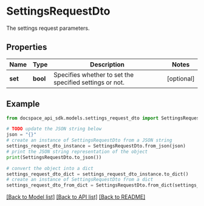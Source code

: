 # SettingsRequestDto
The settings request parameters.

## Properties

Name | Type | Description | Notes
------------ | ------------- | ------------- | -------------
**set** | **bool** | Specifies whether to set the specified settings or not. | [optional] 

## Example

```python
from docspace_api_sdk.models.settings_request_dto import SettingsRequestDto

# TODO update the JSON string below
json = "{}"
# create an instance of SettingsRequestDto from a JSON string
settings_request_dto_instance = SettingsRequestDto.from_json(json)
# print the JSON string representation of the object
print(SettingsRequestDto.to_json())

# convert the object into a dict
settings_request_dto_dict = settings_request_dto_instance.to_dict()
# create an instance of SettingsRequestDto from a dict
settings_request_dto_from_dict = SettingsRequestDto.from_dict(settings_request_dto_dict)
```
[[Back to Model list]](../README.md#documentation-for-models) [[Back to API list]](../README.md#documentation-for-api-endpoints) [[Back to README]](../README.md)


